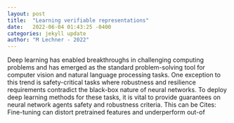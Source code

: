 ```yaml
---
layout: post
title:  "Learning verifiable representations"
date:   2022-06-04 01:43:25 -0400
categories: jekyll update
author: "M Lechner - 2022"
---
```

Deep learning has enabled breakthroughs in challenging computing problems and has emerged as the standard problem-solving tool for computer vision and natural language processing tasks. One exception to this trend is safety-critical tasks where robustness and resilience requirements contradict the black-box nature of neural networks. To deploy deep learning methods for these tasks, it is vital to provide guarantees on neural network agents  safety and robustness criteria. This can be  Cites: Fine-tuning can distort pretrained features and underperform out-of 
